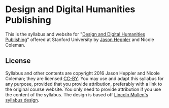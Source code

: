 # Design and Digital Humanities Publishing

This is the syllabus and website for "[Design and Digital Humanities Publishing](http://jasonheppler.org/teaching/dh-publishing.2016/)" offered at Stanford University by [Jason Heppler](http://jasonheppler.org) and Nicole Coleman.

## License

Syllabus and other contents are copyright 2016 Jason Heppler and Nicole Coleman; they are licensed [CC-BY](http://creativecommons.org/licenses/by/4.0/). You may use and adapt this syllabus for any purpose, provided that you provide attribution, preferably with a link to the original course website. You only need to provide attribution if you use the content of the syllabus. The design is based off [Lincoln Mullen's syllabus design](https://github.com/lmullen/data-and-visualization-in-dh).
